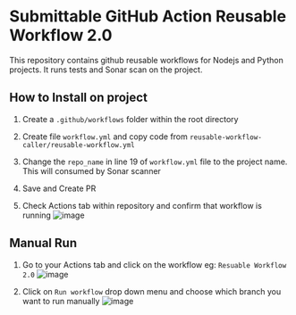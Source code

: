 # Submittable GitHub Action Reusable Workflow 2.0

This repository contains github reusable workflows for Nodejs and Python projects. It runs tests and Sonar scan on the project.

## How to Install on project

1. Create a ```.github/workflows``` folder within the root directory

2. Create file ```workflow.yml``` and copy code from ```reusable-workflow-caller/reusable-workflow.yml```

3. Change the ```repo_name``` in line 19 of ```workflow.yml``` file to the project name. This will consumed by Sonar scanner

4. Save and Create PR

5. Check Actions tab within repository and confirm that workflow is running 
![image](https://joseph-project-files.s3.amazonaws.com/Screen+Shot+2021-12-21+at+10.48.28+AM.png)


## Manual Run
1. Go to your Actions tab and click on the workflow eg: ```Resuable Workflow 2.0```
![image](https://joseph-project-files.s3.amazonaws.com/Screen+Shot+2021-12-21+at+10.48.28+AM.png)

2. Click on ```Run workflow``` drop down menu and choose which branch you want to run manually
![image](https://joseph-project-files.s3.amazonaws.com/Screen+Shot+2021-12-21+at+11.27.49+AM.png)